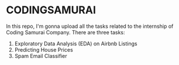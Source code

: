 # CODINGSAMURAI
In this repo, I'm gonna upload all the tasks related to the internship of Coding Samurai Company.
There are three tasks:
1.  Exploratory Data Analysis (EDA) on Airbnb Listings
2.  Predicting House Prices
3.   Spam Email Classifier
